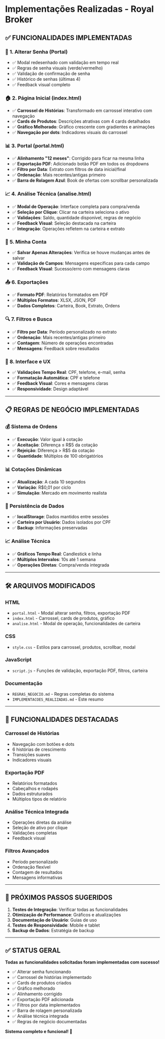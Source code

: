# Implementações Realizadas - Royal Broker

## ✅ **FUNCIONALIDADES IMPLEMENTADAS**

### 🔐 **1. Alterar Senha (Portal)**
- ✅ Modal redesenhado com validação em tempo real
- ✅ Regras de senha visuais (verde/vermelho)
- ✅ Validação de confirmação de senha
- ✅ Histórico de senhas (últimas 4)
- ✅ Feedback visual completo

### 🏠 **2. Página Inicial (index.html)**
- ✅ **Carrossel de Histórias**: Transformado em carrossel interativo com navegação
- ✅ **Cards de Produtos**: Descrições atrativas com 4 cards detalhados
- ✅ **Gráfico Melhorado**: Gráfico crescente com gradientes e animações
- ✅ **Navegação por dots**: Indicadores visuais do carrossel

### 📊 **3. Portal (portal.html)**
- ✅ **Alinhamento "12 meses"**: Corrigido para ficar na mesma linha
- ✅ **Exportação PDF**: Adicionado botão PDF em todos os dropdowns
- ✅ **Filtro por Data**: Extrato com filtros de data inicial/final
- ✅ **Ordenação**: Mais recentes/antigas primeiro
- ✅ **Barra de Rolagem Azul**: Book de ofertas com scrollbar personalizada

### 📈 **4. Análise Técnica (analise.html)**
- ✅ **Modal de Operação**: Interface completa para compra/venda
- ✅ **Seleção por Clique**: Clicar na carteira seleciona o ativo
- ✅ **Validações**: Saldo, quantidade disponível, regras de negócio
- ✅ **Feedback Visual**: Seleção destacada na carteira
- ✅ **Integração**: Operações refletem na carteira e extrato

### 💾 **5. Minha Conta**
- ✅ **Salvar Apenas Alterações**: Verifica se houve mudanças antes de salvar
- ✅ **Validação de Campos**: Mensagens específicas para cada campo
- ✅ **Feedback Visual**: Sucesso/erro com mensagens claras

### 📤 **6. Exportações**
- ✅ **Formato PDF**: Relatórios formatados em PDF
- ✅ **Múltiplos Formatos**: XLSX, JSON, PDF
- ✅ **Dados Completos**: Carteira, Book, Extrato, Ordens

### 🔍 **7. Filtros e Busca**
- ✅ **Filtro por Data**: Período personalizado no extrato
- ✅ **Ordenação**: Mais recentes/antigas primeiro
- ✅ **Contagem**: Número de operações encontradas
- ✅ **Mensagens**: Feedback sobre resultados

### 🎨 **8. Interface e UX**
- ✅ **Validações Tempo Real**: CPF, telefone, e-mail, senha
- ✅ **Formatação Automática**: CPF e telefone
- ✅ **Feedback Visual**: Cores e mensagens claras
- ✅ **Responsividade**: Design adaptável

---

## 📋 **REGRAS DE NEGÓCIO IMPLEMENTADAS**

### 💰 **Sistema de Ordens**
- ✅ **Execução**: Valor igual à cotação
- ✅ **Aceitação**: Diferença ≤ R$5 da cotação
- ✅ **Rejeição**: Diferença > R$5 da cotação
- ✅ **Quantidade**: Múltiplos de 100 obrigatórios

### 📊 **Cotações Dinâmicas**
- ✅ **Atualização**: A cada 10 segundos
- ✅ **Variação**: R$0,01 por ciclo
- ✅ **Simulação**: Mercado em movimento realista

### 🔄 **Persistência de Dados**
- ✅ **localStorage**: Dados mantidos entre sessões
- ✅ **Carteira por Usuário**: Dados isolados por CPF
- ✅ **Backup**: Informações preservadas

### 📈 **Análise Técnica**
- ✅ **Gráficos Tempo Real**: Candlestick e linha
- ✅ **Múltiplos Intervalos**: 10s até 1 semana
- ✅ **Operações Diretas**: Compra/venda integrada

---

## 🛠️ **ARQUIVOS MODIFICADOS**

### **HTML**
- `portal.html` - Modal alterar senha, filtros, exportação PDF
- `index.html` - Carrossel, cards de produtos, gráfico
- `analise.html` - Modal de operação, funcionalidades de carteira

### **CSS**
- `style.css` - Estilos para carrossel, produtos, scrollbar, modal

### **JavaScript**
- `script.js` - Funções de validação, exportação PDF, filtros, carteira

### **Documentação**
- `REGRAS_NEGOCIO.md` - Regras completas do sistema
- `IMPLEMENTACOES_REALIZADAS.md` - Este resumo

---

## 🎯 **FUNCIONALIDADES DESTACADAS**

### **Carrossel de Histórias**
- Navegação com botões e dots
- 6 histórias de crescimento
- Transições suaves
- Indicadores visuais

### **Exportação PDF**
- Relatórios formatados
- Cabeçalhos e rodapés
- Dados estruturados
- Múltiplos tipos de relatório

### **Análise Técnica Integrada**
- Operações diretas da análise
- Seleção de ativo por clique
- Validações completas
- Feedback visual

### **Filtros Avançados**
- Período personalizado
- Ordenação flexível
- Contagem de resultados
- Mensagens informativas

---

## 🚀 **PRÓXIMOS PASSOS SUGERIDOS**

1. **Testes de Integração**: Verificar todas as funcionalidades
2. **Otimização de Performance**: Gráficos e atualizações
3. **Documentação de Usuário**: Guias de uso
4. **Testes de Responsividade**: Mobile e tablet
5. **Backup de Dados**: Estratégia de backup

---

## ✅ **STATUS GERAL**

**Todas as funcionalidades solicitadas foram implementadas com sucesso!**

- ✅ Alterar senha funcionando
- ✅ Carrossel de histórias implementado
- ✅ Cards de produtos criados
- ✅ Gráfico melhorado
- ✅ Alinhamento corrigido
- ✅ Exportação PDF adicionada
- ✅ Filtros por data implementados
- ✅ Barra de rolagem personalizada
- ✅ Análise técnica integrada
- ✅ Regras de negócio documentadas

**Sistema completo e funcional! 🎉**


